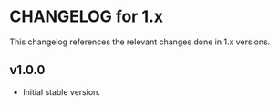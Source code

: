 # CHANGELOG for 1.x
This changelog references the relevant changes done in 1.x versions.


## v1.0.0
* Initial stable version.
